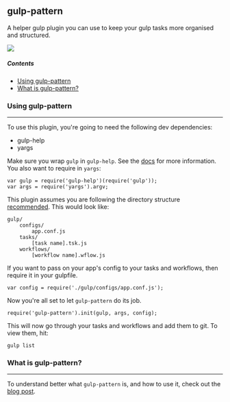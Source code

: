 ## gulp-pattern

A helper gulp plugin you can use to keep your gulp tasks more organised and structured.

![](https://codeship.com/projects/110273f0-5d97-0133-33ac-3a8f5e5e1065/status?branch=master)

##### Contents

- [Using gulp-pattern](#using-gulp-pattern)
- [What is gulp-pattern?](#what-is-gulp-pattern)

### Using gulp-pattern
----
To use this plugin, you're going to need the following dev dependencies:

- gulp-help
- yargs

Make sure you wrap `gulp` in `gulp-help`. See the [docs](https://github.com/chmontgomery/gulp-help) for more information. You also want to require in `yargs`:

    var gulp = require('gulp-help')(require('gulp'));
    var args = require('yargs').argv;

This plugin assumes you are following the directory structure [recommended](#what-is-gulp-pattern). This would look like:

    gulp/
        configs/
            app.conf.js
        tasks/
            [task name].tsk.js
        workflows/
            [workflow name].wflow.js


If you want to pass on your app's config to your tasks and workflows, then require it in your gulpfile.

    var config = require('./gulp/configs/app.conf.js');

Now you're all set to let `gulp-pattern` do its job.

    require('gulp-pattern').init(gulp, args, config);

This will now go through your tasks and workflows and add them to git. To view them, hit:

    gulp list

### What is gulp-pattern?
----

To understand better what `gulp-pattern` is, and how to use it, check out the [blog post](http://blog.johnnycopperstone.me/gulp-pattern/).
